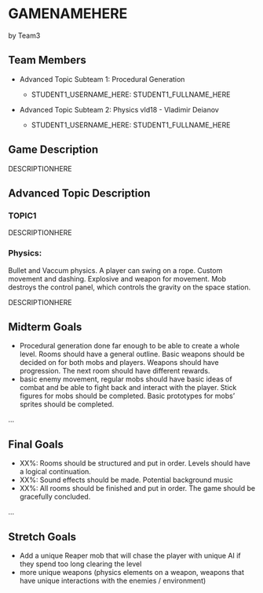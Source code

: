# GAMENAMEHERE

by Team3

## Team Members
* Advanced Topic Subteam 1: Procedural Generation 
	* STUDENT1_USERNAME_HERE: STUDENT1_FULLNAME_HERE

* Advanced Topic Subteam 2: Physics
	vld18 - Vladimir Deianov
	* STUDENT1_USERNAME_HERE: STUDENT1_FULLNAME_HERE

## Game Description

DESCRIPTIONHERE

## Advanced Topic Description

### TOPIC1

DESCRIPTIONHERE
    
### Physics: 
Bullet and Vaccum physics. A player can swing on a rope. Custom movement and dashing. Explosive and weapon for movement. Mob destroys the control panel, which controls the gravity on the space station. 

DESCRIPTIONHERE

## Midterm Goals

* Procedural generation done far enough to be able to create a whole level. Rooms should have a general outline. Basic weapons should be decided on for both mobs and players. Weapons should have progression. The next room should have different rewards. 
* basic enemy movement, regular mobs should have basic ideas of combat and be able to fight back and interact with the player. Stick figures for mobs should be completed. Basic prototypes for mobs’ sprites should be completed.

...

## Final Goals

* XX%: Rooms should be structured and put in order. Levels should have a logical continuation. 
* XX%: Sound effects should be made. Potential background music
* XX%: All rooms should be finished and put in order. The game should be gracefully concluded.

...

## Stretch Goals

* Add a unique Reaper mob that will chase the player with unique AI if they spend too long 
  clearing the level
* more unique weapons (physics elements on a weapon, weapons that have unique 
  interactions with the enemies / environment)

